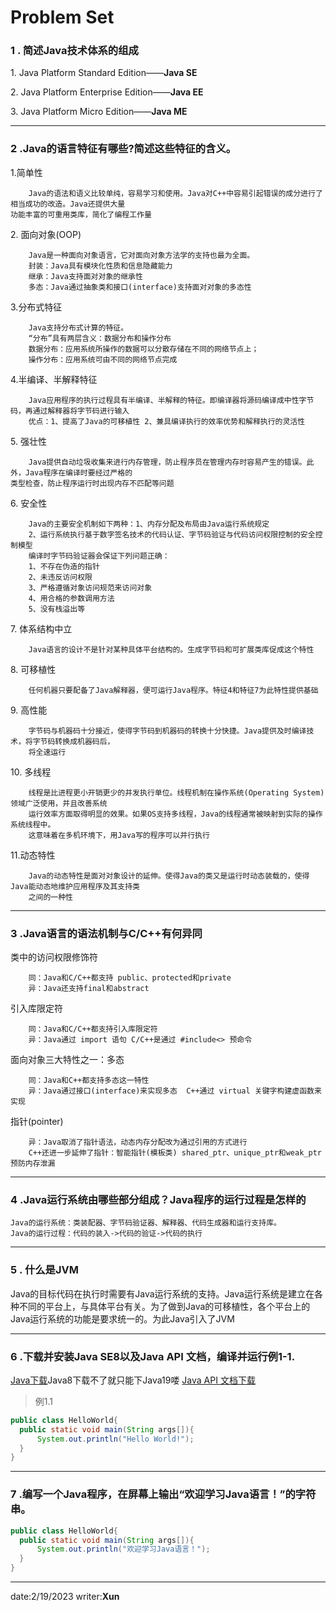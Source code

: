
# Problem Set

### 1 . 简述Java技术体系的组成
 $1.$ Java Platform Standard Edition——**Java SE**
 
 $2.$ Java Platform Enterprise Edition——**Java EE**
 
 $3.$ Java Platform Micro Edition——**Java ME**
 
---
 ### 2 .Java的语言特征有哪些?简述这些特征的含义。

$1.$简单性
~~~
    Java的语法和语义比较单纯，容易学习和使用。Java对C++中容易引起错误的成分进行了相当成功的改造。Java还提供大量
功能丰富的可重用类库，简化了编程工作量
~~~
$2.$ 面向对象(OOP) 
~~~
    Java是一种面向对象语言，它对面向对象方法学的支持也最为全面。
    封装：Java具有模块化性质和信息隐藏能力
    继承：Java支持面对对象的继承性
    多态：Java通过抽象类和接口(interface)支持面对对象的多态性
~~~
$3.$分布式特征
~~~
    Java支持分布式计算的特征。
    “分布”具有两层含义：数据分布和操作分布
    数据分布：应用系统所操作的数据可以分散存储在不同的网络节点上；
    操作分布：应用系统可由不同的网络节点完成
~~~
$4.$半编译、半解释特征 
~~~
    Java应用程序的执行过程具有半编译、半解释的特征。即编译器将源码编译成中性字节码，再通过解释器将字节码进行输入
    优点：1、提高了Java的可移植性 2、兼具编译执行的效率优势和解释执行的灵活性
~~~
$5.$ 强壮性 
~~~
    Java提供自动垃圾收集来进行内存管理，防止程序员在管理内存时容易产生的错误。此外，Java程序在编译时要经过严格的
类型检查，防止程序运行时出现内存不匹配等问题
~~~
$6.$ 安全性
~~~
    Java的主要安全机制如下两种：1、内存分配及布局由Java运行系统规定 
    2、运行系统执行基于数字签名技术的代码认证、字节码验证与代码访问权限控制的安全控制模型
    编译时字节码验证器会保证下列问题正确：
    1、不存在伪造的指针
    2、未违反访问权限
    3、严格遵循对象访问规范来访问对象
    4、用合格的参数调用方法
    5、没有栈溢出等
~~~
$7.$ 体系结构中立
~~~
    Java语言的设计不是针对某种具体平台结构的。生成字节码和可扩展类库促成这个特性
~~~
$8.$ 可移植性
~~~
    任何机器只要配备了Java解释器，便可运行Java程序。特征4和特征7为此特性提供基础
~~~
$9.$ 高性能
~~~
    字节码与机器码十分接近，使得字节码到机器码的转换十分快捷。Java提供及时编译技术，将字节码转换成机器码后，
    将全速运行
~~~
$10.$ 多线程
~~~
    线程是比进程更小开销更少的并发执行单位。线程机制在操作系统(Operating System)领域广泛使用，并且改善系统
    运行效率方面取得明显的效果。如果OS支持多线程，Java的线程通常被映射到实际的操作系统线程中。
    这意味着在多机环境下，用Java写的程序可以并行执行
~~~
$11.$动态特性
~~~
    Java的动态特性是面对对象设计的延伸。使得Java的类又是运行时动态装载的，使得Java能动态地维护应用程序及其支持类
    之间的一种性
~~~
---
### 3 .Java语言的语法机制与C/C++有何异同
类中的访问权限修饰符
~~~
    同：Java和C/C++都支持 public、protected和private
    异：Java还支持final和abstract
~~~
引入库限定符
~~~
    同：Java和C/C++都支持引入库限定符
    异：Java通过 import 语句 C/C++是通过 #include<> 预命令
~~~
面向对象三大特性之一：多态
~~~
    同：Java和C++都支持多态这一特性
    异：Java通过接口(interface)来实现多态  C++通过 virtual 关键字构建虚函数来实现
~~~
指针(pointer)
~~~
    异：Java取消了指针语法，动态内存分配改为通过引用的方式进行 
    C++还进一步延伸了指针：智能指针(模板类) shared_ptr、unique_ptr和weak_ptr 预防内存泄漏
~~~
---
### 4 .Java运行系统由哪些部分组成？Java程序的运行过程是怎样的 
    Java的运行系统：类装配器、字节码验证器、解释器、代码生成器和运行支持库。
    Java的运行过程：代码的装入->代码的验证->代码的执行
---
### 5 . 什么是JVM
Java的目标代码在执行时需要有Java运行系统的支持。Java运行系统是建立在各种不同的平台上，与具体平台有关。为了做到Java的可移植性，各个平台上的Java运行系统的功能是要求统一的。为此Java引入了JVM

---
### 6 .下载并安装Java SE8以及Java API 文档，编译并运行例1-1.
  [Java下载](https://download.oracle.com/java/19/latest/jdk-19_windows-x64_bin.exe)Java8下载不了就只能下Java19喽
  [Java API 文档下载](https://download.oracle.com/otn_software/java/jdk/19.0.2+7/fdb695a9d9064ad6b064dc6df578380c/jdk-19.0.2_doc-all.zip)
  >例1.1
  ```java
  public class HelloWorld{
    public static void main(String args[]){
        System.out.println("Hello World!");
    }
  }
  ```
---
  ### 7 .编写一个Java程序，在屏幕上输出“欢迎学习Java语言！”的字符串。
  ```java
  public class HelloWorld{
    public static void main(String args[]){
        System.out.println("欢迎学习Java语言！");
    }
  }
  ```
---
  date:2/19/2023     writer:**Xun**
